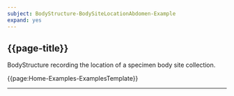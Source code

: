 ```yaml
---
subject: BodyStructure-BodySiteLocationAbdomen-Example
expand: yes
---
```




## {{page-title}}

BodyStructure recording the location of a specimen body site collection.

{{page:Home-Examples-ExamplesTemplate}}



---